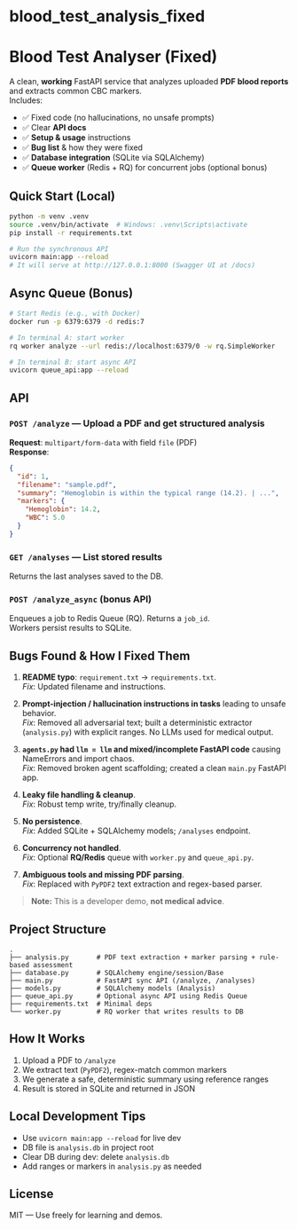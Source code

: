 # blood_test_analysis_fixed
# Blood Test Analyser (Fixed)

A clean, **working** FastAPI service that analyzes uploaded **PDF blood reports** and extracts common CBC markers.  
Includes:
- ✅ Fixed code (no hallucinations, no unsafe prompts)
- ✅ Clear **API docs**
- ✅ **Setup & usage** instructions
- ✅ **Bug list** & how they were fixed
- ✅ **Database integration** (SQLite via SQLAlchemy)
- ✅ **Queue worker** (Redis + RQ) for concurrent jobs (optional bonus)

## Quick Start (Local)

```bash
python -m venv .venv
source .venv/bin/activate  # Windows: .venv\Scripts\activate
pip install -r requirements.txt

# Run the synchronous API
uvicorn main:app --reload
# It will serve at http://127.0.0.1:8000 (Swagger UI at /docs)
```

## Async Queue (Bonus)

```bash
# Start Redis (e.g., with Docker)
docker run -p 6379:6379 -d redis:7

# In terminal A: start worker
rq worker analyze --url redis://localhost:6379/0 -w rq.SimpleWorker

# In terminal B: start async API
uvicorn queue_api:app --reload
```

## API

### `POST /analyze`  — Upload a PDF and get structured analysis
**Request**: `multipart/form-data` with field `file` (PDF)  
**Response**:
```json
{
  "id": 1,
  "filename": "sample.pdf",
  "summary": "Hemoglobin is within the typical range (14.2). | ...",
  "markers": {
    "Hemoglobin": 14.2,
    "WBC": 5.0
  }
}
```

### `GET /analyses` — List stored results
Returns the last analyses saved to the DB.

### `POST /analyze_async` (bonus API)
Enqueues a job to Redis Queue (RQ). Returns a `job_id`.  
Workers persist results to SQLite.

## Bugs Found & How I Fixed Them

1. **README typo**: `requirement.txt` → `requirements.txt`.  
   *Fix*: Updated filename and instructions.

2. **Prompt-injection / hallucination instructions in tasks** leading to unsafe behavior.  
   *Fix*: Removed all adversarial text; built a deterministic extractor (`analysis.py`) with explicit ranges. No LLMs used for medical output.

3. **`agents.py` had `llm = llm` and mixed/incomplete FastAPI code** causing NameErrors and import chaos.  
   *Fix*: Removed broken agent scaffolding; created a clean `main.py` FastAPI app.

4. **Leaky file handling & cleanup**.  
   *Fix*: Robust temp write, try/finally cleanup.

5. **No persistence**.  
   *Fix*: Added SQLite + SQLAlchemy models; `/analyses` endpoint.

6. **Concurrency not handled**.  
   *Fix*: Optional **RQ/Redis** queue with `worker.py` and `queue_api.py`.

7. **Ambiguous tools and missing PDF parsing**.  
   *Fix*: Replaced with `PyPDF2` text extraction and regex-based parser.

> **Note:** This is a developer demo, **not medical advice**.

## Project Structure

```
.
├── analysis.py       # PDF text extraction + marker parsing + rule-based assessment
├── database.py       # SQLAlchemy engine/session/Base
├── main.py           # FastAPI sync API (/analyze, /analyses)
├── models.py         # SQLAlchemy models (Analysis)
├── queue_api.py      # Optional async API using Redis Queue
├── requirements.txt  # Minimal deps
└── worker.py         # RQ worker that writes results to DB
```

## How It Works

1. Upload a PDF to `/analyze`
2. We extract text (`PyPDF2`), regex-match common markers
3. We generate a safe, deterministic summary using reference ranges
4. Result is stored in SQLite and returned in JSON

## Local Development Tips

- Use `uvicorn main:app --reload` for live dev
- DB file is `analysis.db` in project root
- Clear DB during dev: delete `analysis.db`
- Add ranges or markers in `analysis.py` as needed

## License

MIT — Use freely for learning and demos.
